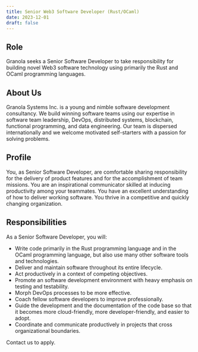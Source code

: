 ```yaml
---
title: Senior Web3 Software Developer (Rust/OCaml)
date: 2023-12-01
draft: false
---
```


## Role

Granola seeks a Senior Software Developer to take responsibility for building
novel Web3 software technology using primarily the Rust and OCaml programming
languages.


## About Us

Granola Systems Inc. is a young and nimble software development consultancy. We
build winning software teams using our expertise in software team leadership,
DevOps, distributed systems, blockchain, functional programming, and data
engineering. Our team is dispersed internationally and we welcome motivated
self-starters with a passion for solving problems.


## Profile

You, as Senior Software Developer, are comfortable sharing responsibility for
the delivery of product features and for the accomplishment of team missions.
You are an inspirational communicator skilled at inducing productivity among
your teammates. You have an excellent understanding of how to deliver working
software. You thrive in a competitive and quickly changing organization.


## Responsibilities

As a Senior Software Developer, you will:

- Write code primarily in the Rust programming language and in the OCaml
  programming language, but also use many other software tools and
  technologies.
- Deliver and maintain software throughout its entire lifecycle.
- Act productively in a context of competing objectives.
- Promote an software development environment with heavy emphasis on testing
  and testability.
- Morph DevOps processes to be more effective.
- Coach fellow software developers to improve professionally.
- Guide the development and the documentation of the code base so that it
  becomes more cloud-friendly, more developer-friendly, and easier to adopt.
- Coordinate and communicate productively in projects that cross organizational
  boundaries.

Contact us to apply.

